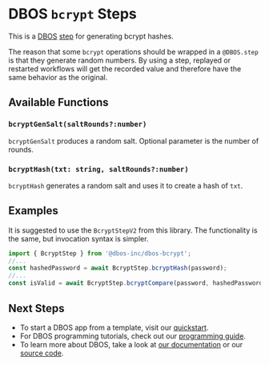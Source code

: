 # DBOS `bcrypt` Steps

This is a [DBOS](https://docs.dbos.dev/) [step](https://docs.dbos.dev/typescript/tutorials/step-tutorial) for generating bcrypt hashes.

The reason that some `bcrypt` operations should be wrapped in a `@DBOS.step` is that they generate random numbers. By using a step, replayed or restarted workflows will get the recorded value and therefore have the same behavior as the original.

## Available Functions

### `bcryptGenSalt(saltRounds?:number)`

`bcryptGenSalt` produces a random salt. Optional parameter is the number of rounds.

### `bcryptHash(txt: string, saltRounds?:number)`

`bcryptHash` generates a random salt and uses it to create a hash of `txt`.

## Examples

It is suggested to use the `BcryptStepV2` from this library. The functionality is the same, but invocation syntax is simpler.

```typescript
import { BcryptStep } from '@dbos-inc/dbos-bcrypt';
//...
const hashedPassword = await BcryptStep.bcryptHash(password);
//...
const isValid = await BcryptStep.bcryptCompare(password, hashedPassword);
```

## Next Steps

- To start a DBOS app from a template, visit our [quickstart](https://docs.dbos.dev/quickstart).
- For DBOS programming tutorials, check out our [programming guide](https://docs.dbos.dev/typescript/programming-guide).
- To learn more about DBOS, take a look at [our documentation](https://docs.dbos.dev/) or our [source code](https://github.com/dbos-inc/dbos-transact).
